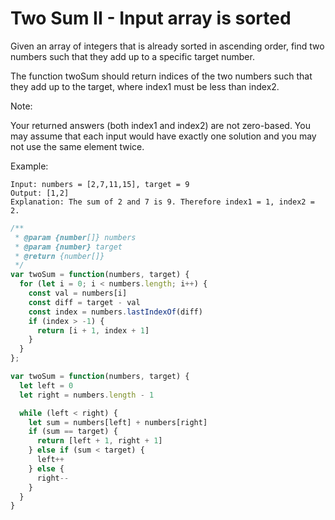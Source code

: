 # Two Sum II - Input array is sorted

Given an array of integers that is already sorted in ascending order, find two numbers such that they add up to a specific target number.

The function twoSum should return indices of the two numbers such that they add up to the target, where index1 must be less than index2.

Note:

Your returned answers (both index1 and index2) are not zero-based.
You may assume that each input would have exactly one solution and you may not use the same element twice.

Example:

    Input: numbers = [2,7,11,15], target = 9
    Output: [1,2]
    Explanation: The sum of 2 and 7 is 9. Therefore index1 = 1, index2 = 2.


```JavaScript
/**
 * @param {number[]} numbers
 * @param {number} target
 * @return {number[]}
 */
var twoSum = function(numbers, target) {
  for (let i = 0; i < numbers.length; i++) {
    const val = numbers[i]
    const diff = target - val
    const index = numbers.lastIndexOf(diff)
    if (index > -1) {
      return [i + 1, index + 1]
    }
  }
};

var twoSum = function(numbers, target) {
  let left = 0
  let right = numbers.length - 1

  while (left < right) {
    let sum = numbers[left] + numbers[right]
    if (sum == target) {
      return [left + 1, right + 1]      
    } else if (sum < target) {
      left++
    } else {
      right--
    }
  }
}
```